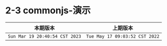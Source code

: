 # 2-3 commonjs-演示

|本期版本| 上期版本
|:---:|:---:
`Sun Mar 19 20:40:54 CST 2023` | `Tue May 17 09:03:52 CST 2022`
 